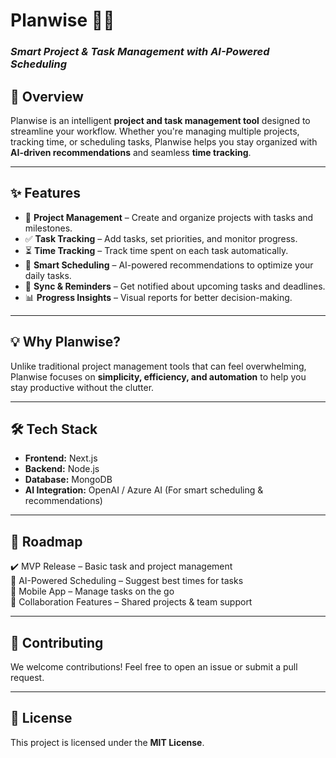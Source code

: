 # **Planwise** 🧠📅  
### *Smart Project & Task Management with AI-Powered Scheduling*

## 🚀 **Overview**  
Planwise is an intelligent **project and task management tool** designed to streamline your workflow. Whether you're managing multiple projects, tracking time, or scheduling tasks, Planwise helps you stay organized with **AI-driven recommendations** and seamless **time tracking**.

---

## ✨ **Features**  
- 📂 **Project Management** – Create and organize projects with tasks and milestones.  
- ✅ **Task Tracking** – Add tasks, set priorities, and monitor progress.  
- ⏳ **Time Tracking** – Track time spent on each task automatically.  
- 📅 **Smart Scheduling** – AI-powered recommendations to optimize your daily tasks.  
- 🔄 **Sync & Reminders** – Get notified about upcoming tasks and deadlines.  
- 📊 **Progress Insights** – Visual reports for better decision-making.  

---

## 💡 **Why Planwise?**  
Unlike traditional project management tools that can feel overwhelming, Planwise focuses on **simplicity, efficiency, and automation** to help you stay productive without the clutter.

---

## 🛠 **Tech Stack**  
- **Frontend:** Next.js  
- **Backend:** Node.js  
- **Database:** MongoDB  
- **AI Integration:** OpenAI / Azure AI (For smart scheduling & recommendations)  

---

## 🎯 **Roadmap**  
✔️ MVP Release – Basic task and project management  
🚧 AI-Powered Scheduling – Suggest best times for tasks  
🚧 Mobile App – Manage tasks on the go  
🚧 Collaboration Features – Shared projects & team support  

---
## 🤝 **Contributing**  
We welcome contributions! Feel free to open an issue or submit a pull request.  

---

## 📜 **License**  
This project is licensed under the **MIT License**.
